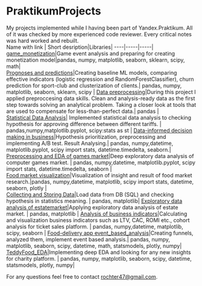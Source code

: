 # PraktikumProjects
My projects implemented while I having been part of Yandex.Praktikum. All of it was checked by more experienced code reviewer. Every critical notes was hard worked and rebuilt.  
Name with link | Short desription|Libraries|
----|-----|-----|
[game_monetization](https://github.com/rochter47/PraktikumProjects/tree/master/game_model_monetization)|Game event analysis and preparing for creating monetization model|pandas, numpy, matplotlib, seaborn, sklearn, scipy, math|  
[Prognoses and predictions](https://github.com/rochter47/PraktikumProjects/tree/master/ML_baseline)|Creating baseline ML models, comparing effective indicators (logistic regression and RandomForestClassifier), churn prediction for sport-club and clusterization of clients.| pandas, numpy, matplotlib, seaborn, sklearn, scipy | 
[Data preprocessing](https://github.com/rochter47/PraktikumProjects/tree/master/bank_clients_analysis)|During this project I applied preproccesing data skills.  Clean and analysis-ready data as the first step towards solving an analytical problem. Taking a closer look at tools that are used to compensate for less-than-perfect data.| pandas |   
[Statistical Data Analysis](https://github.com/rochter47/PraktikumProjects/tree/master/statistical%20analysis_telecom_company)| Implemented statistical data analysis to checking hypothesis for approving  difference between different tariffs. | pandas,numpy,matplotlib.pyplot, scipy:stats as st  |
[Data-informed decision making in business](https://github.com/rochter47/PraktikumProjects/tree/master/hypothesis_prioritization_AB_Test_analysis)|Hypothesis prioritization, preprocessing and implementing A/B test. Result Analysing.| pandas, numpy,datetime, matplotlib.pyplot, scipy import stats, datetime.timedelta, seaborn.|        
[Preprocessing and EDA of games market](https://github.com/rochter47/PraktikumProjects/tree/master/games_analysis_for_internet_shop)|Deep exploratory data analysis of computer games market. | pandas, numpy,datetime, matplotlib.pyplot, scipy import stats, datetime.timedelta, seaborn |     
[Food market visualization](https://github.com/rochter47/PraktikumProjects/tree/master/food_market_visualization)|Visualization of insight and result of food market research.|pandas, numpy,datetime, matplotlib, scipy import stats, datetime, seaborn, plotly |    
[Collecting and Storing Data](https://github.com/rochter47/PraktikumProjects/tree/master/flights_company_analysis)|Load data from DB (SQL) and checking hypothesis in statistics meaning. | pandas, matplotlib|
[Exploratory data analysis of estatemarket]( https://github.com/rochter47/PraktikumProjects/tree/master/exploratory_data_analysis_estate_market)|Applying exploratory data analysis of estate market. | pandas,  matplotlib |
[Analysis of business indicators](https://github.com/rochter47/PraktikumProjects/tree/master/business_metrics_research_entertainment_ticket_sales_platform)|Calculating and visualization business indicators such as LTV, CAC, ROMI etc., cohort analysis for ticket sales platform. | pandas, numpy,datetime, matplotlib, scipy, seaborn  | 
[Food-delivery app event_based_analysis](https://github.com/rochter47/PraktikumProjects/tree/master/app_food_delivery_event_based_analysis)|Creating funnels, analyzed them, implement event based analysis.| pandas, numpy, matplotlib, seaborn, scipy, datetime, math, statsmodels, plotly, numpy|
[TeddyFood_EDA](https://github.com/rochter47/PraktikumProjects/tree/master/TeddyFood_EDA)|Implementing deep EDA and looking for any new insights for charity platform. | pandas, numpy, matplotlib, seaborn, scipy, datetime, statsmodels, plotly, numpy| 

For any questions feel free to contact  rochter47@gmail.com.
